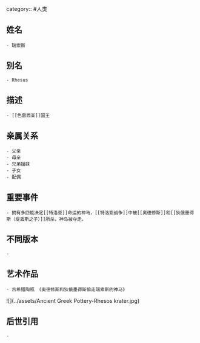category:: #人类
## 姓名
	- 瑞索斯
## 别名
	- Rhesus
## 描述
	- [[色雷西亚]]国王
## 亲属关系
	- 父亲
	- 母亲
	- 兄弟姐妹
	- 子女
	- 配偶
## 重要事件
	- 拥有多匹能决定[[特洛亚]]命运的神马，[[特洛亚战争]]中被[[奥德修斯]]和[[狄俄墨得斯（堤丢斯之子）]]所杀，神马被夺走。
## 不同版本
	-
## 艺术作品
	- 古希腊陶瓶 《奥德修斯和狄俄墨得斯偷走瑞索斯的神马》
 ![](../assets/Ancient Greek Pottery-Rhesos krater.jpg)
## 后世引用
	-
